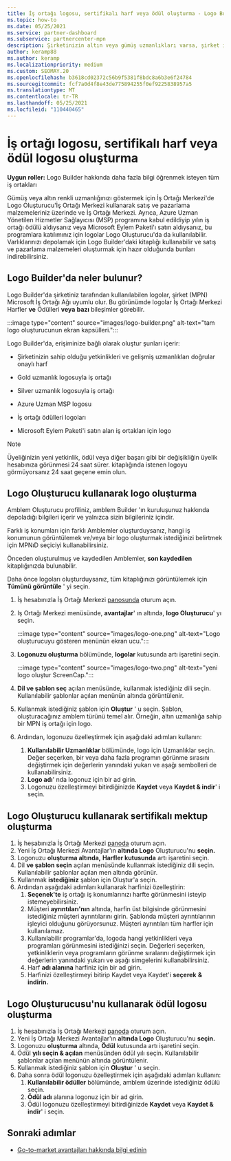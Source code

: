 ```yaml
---
title: İş ortağı logosu, sertifikalı harf veya ödül oluşturma - Logo Builder
ms.topic: how-to
ms.date: 05/25/2021
ms.service: partner-dashboard
ms.subservice: partnercenter-mpn
description: Şirketinizin altın veya gümüş uzmanlıkları varsa, şirket için özelleştirilmiş bir logo oluşturabilirsiniz veya şirket içinde Logo Oluşturucusu aracını kullanarak özelleştirilmiş bir sertifikalı doğrulama İş Ortağı Merkezi.
author: keramp88
ms.author: keramp
ms.localizationpriority: medium
ms.custom: SEOMAY.20
ms.openlocfilehash: b3618cd02372c56b9f5381f8bdc8a6b3e6f24784
ms.sourcegitcommit: fcf7a0d4f8e43de775894255f0ef9225838957a5
ms.translationtype: MT
ms.contentlocale: tr-TR
ms.lasthandoff: 05/25/2021
ms.locfileid: "110440465"
---
```

# <a name="create-a-partner-logo-certified-letter-or-award-logo"></a>İş ortağı logosu, sertifikalı harf veya ödül logosu oluşturma

**Uygun roller:** Logo Builder hakkında daha fazla bilgi öğrenmek isteyen tüm iş ortakları

Gümüş veya altın renkli uzmanlığınızı göstermek için İş Ortağı Merkezi'de Logo Oluşturucu'İş Ortağı Merkezi kullanarak satış ve pazarlama malzemeleriniz üzerinde ve İş Ortağı Merkezi. Ayrıca, Azure Uzman Yönetilen Hizmetler Sağlayıcısı (MSP) programına kabul edildiyip yılın iş ortağı ödülü aldıysanız veya Microsoft Eylem Paketi'ı satın aldıysanız, bu programlara katılımınız için logolar Logo Oluşturucu'da da kullanılabilir. Varlıklarınızı depolamak için Logo Builder'daki kitaplığı kullanabilir ve satış ve pazarlama malzemeleri oluşturmak için hazır olduğunda bunları indirebilirsiniz.

## <a name="what-is-available-in-logo-builder"></a>Logo Builder'da neler bulunur?

Logo Builder'da şirketiniz tarafından kullanılabilen logolar, şirket (MPN) Microsoft İş Ortağı Ağı uyumlu olur. Bu görünümde logolar İş Ortağı Merkezi Harfler **ve** Ödülleri **veya** **bazı** bileşimler görebilir.

:::image type="content" source="images/logo-builder.png" alt-text="tam logo oluşturucunun ekran kapsülleri.":::

Logo Builder'da, erişiminize bağlı olarak oluştur şunları içerir:

- Şirketinizin sahip olduğu yetkinlikleri ve gelişmiş uzmanlıkları doğrular onaylı harf

- Gold uzmanlık logosuyla iş ortağı

- Silver uzmanlık logosuyla iş ortağı

- Azure Uzman MSP logosu

- İş ortağı ödülleri logoları

- Microsoft Eylem Paketi'i satın alan iş ortakları için logo

>[!NOTE]
>Üyeliğinizin yeni yetkinlik, ödül veya diğer başarı gibi bir değişikliğin üyelik hesabınıza görünmesi 24 saat sürer. kitaplığında istenen logoyu görmüyorsanız 24 saat geçene emin olun.

## <a name="create-a-logo-using-logo-builder"></a>Logo Oluşturucu kullanarak logo oluşturma

Amblem Oluşturucu profiliniz, amblem Builder 'ın kuruluşunuz hakkında depoladığı bilgileri içerir ve yalnızca sizin bilgileriniz içindir.

Farklı iş konumları için farklı Amblemler oluşturduysanız, hangi iş konumunun görüntülemek ve/veya bir logo oluşturmak istediğinizi belirtmek için MPNıD seçiciyi kullanabilirsiniz.

Önceden oluşturulmuş ve kaydedilen Amblemler, **son kaydedilen** kitaplığınızda bulunabilir.

Daha önce logoları oluşturduysanız, tüm kitaplığınızı görüntülemek için **Tümünü görüntüle** ' yi seçin.

1. İş hesabınızla İş Ortağı Merkezi [panosunda](https://partner.microsoft.com/dashboard) oturum açın.
1. Iş Ortağı Merkezi menüsünde, **avantajlar**' ın altında, **logo Oluşturucu**' yı seçin.

   :::image type="content" source="images/logo-one.png" alt-text="Logo oluşturucuyu gösteren menünün ekran ucu.":::
1. **Logonuzu oluşturma** bölümünde, **logolar** kutusunda artı işaretini seçin.

   :::image type="content" source="images/logo-two.png" alt-text="yeni logo oluştur ScreenCap.":::
1. **Dil ve şablon seç** açılan menüsünde, kullanmak istediğiniz dili seçin. Kullanılabilir şablonlar açılan menünün altında görüntülenir.
1. Kullanmak istediğiniz şablon için **Oluştur** ' u seçin. Şablon, oluşturacağınız amblem türünü temel alır. Örneğin, altın uzmanlığa sahip bir MPN iş ortağı için logo.
1. Ardından, logonuzu özelleştirmek için aşağıdaki adımları kullanın:
    1. **Kullanılabilir Uzmanlıklar** bölümünde, logo için Uzmanlıklar seçin. Değer seçerken, bir veya daha fazla programın görünme sırasını değiştirmek için değerlerin yanındaki yukarı ve aşağı sembolleri de kullanabilirsiniz.
    1. **Logo adı**' nda logonuz için bir ad girin.
    1. Logonuzu özelleştirmeyi bitirdiğinizde **Kaydet** veya **Kaydet & indir**' i seçin.

## <a name="create-a-certified-letter-using-logo-builder"></a>Logo Oluşturucu kullanarak sertifikalı mektup oluşturma

1. İş hesabınızla İş Ortağı Merkezi [panoda](https://partner.microsoft.com/dashboard) oturum açın.
1. Yeni İş Ortağı Merkezi Avantajlar'ın **altında Logo** Oluşturucu'nu **seçin.**
1. Logonuzu **oluşturma altında,** **Harfler kutusunda** artı işaretini seçin.
1. Dil **ve şablon seçin** açılan menüsünde kullanmak istediğiniz dili seçin. Kullanılabilir şablonlar açılan men altında görünür.
1. Kullanmak **istediğiniz** şablon için Oluştur'a seçin.
1. Ardından aşağıdaki adımları kullanarak harfinizi özelleştirin:
    1. **Seçenek'te** iş ortağı iş konumlarınızı harfte görünmesini isteyip istemeyebilirsiniz.
    1. Müşteri **ayrıntıları'nın** altında, harfin üst bilgisinde görünmesini istediğiniz müşteri ayrıntılarını girin. Şablonda müşteri ayrıntılarının işleyici olduğunu görüyorsunuz. Müşteri ayrıntıları tüm harfler için kullanılamaz.
    1. Kullanılabilir programlar'da, logoda hangi yetkinlikleri veya programları görünmesini istediğinizi seçin. Değerleri seçerken, yetkinliklerin veya programların görünme sıralarını değiştirmek için değerlerin yanındaki yukarı ve aşağı simgelerini kullanabilirsiniz.
    1. Harf **adı alanına** harfiniz için bir ad girin.
    1. Harfinizi özelleştirmeyi bitirip Kaydet veya Kaydet'i **seçerek** **& indirin.**

## <a name="create-an-award-logo-using-logo-builder"></a>Logo Oluşturucusu'nu kullanarak ödül logosu oluşturma

1. İş hesabınızla İş Ortağı Merkezi [panoda](https://partner.microsoft.com/dashboard) oturum açın.
1. Yeni İş Ortağı Merkezi Avantajlar'ın **altında Logo** Oluşturucu'nu **seçin.**
1. Logonuzu **oluşturma** altında, **Ödül** kutusunda artı işaretini seçin.
1. Ödül **yılı seçin & açılan** menüsünden ödül yılı seçin. Kullanılabilir şablonlar açılan menünün altında görüntülenir.
1. Kullanmak istediğiniz şablon için **Oluştur** ' u seçin.
1. Daha sonra ödül logonuzu özelleştirmek için aşağıdaki adımları kullanın:
    1. **Kullanılabilir ödüller** bölümünde, amblem üzerinde istediğiniz ödülü seçin.
    1. **Ödül adı** alanına logonuz için bir ad girin.
    1. Ödül logonuzu özelleştirmeyi bitirdiğinizde **Kaydet** veya **Kaydet & indir**' i seçin.

## <a name="next-steps"></a>Sonraki adımlar

- [Go-to-market avantajları hakkında bilgi edinin](mpn-learn-about-go-to-market-benefits.md)
